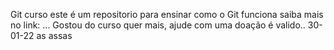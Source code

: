 Git curso
este é um repositorio para ensinar como o Git funciona
saiba mais no link: ...
Gostou do curso quer mais, ajude com uma doação é valido..
30-01-22
as
assas